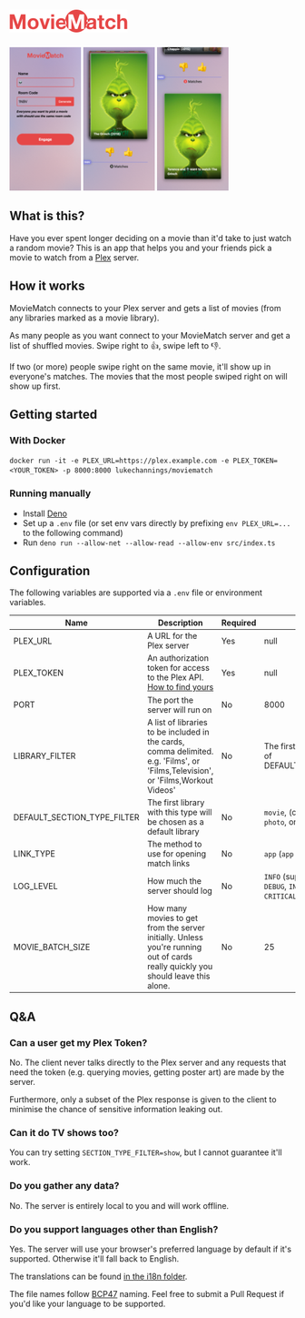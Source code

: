 # <img src="public/logo.svg" height="40px" alt="MovieMatch" />

<div>
  <a href="screenshots/join.png"><img src="screenshots/join.png" alt="Join a room" width="25%" /></a>
  <a href="screenshots/rate.png"><img src="screenshots/rate.png" alt="Swipe on the movie" width="25%" /></a>
  <a href="screenshots/match.png"><img src="screenshots/match.png" alt="Look at what you agree on" width="25%" /></a>
</div>

## What is this?

Have you ever spent longer deciding on a movie than it'd take to just watch a random movie? This is an app that helps you and your friends pick a movie to watch from a [Plex](https://www.plex.tv) server.

## How it works

MovieMatch connects to your Plex server and gets a list of movies (from any libraries marked as a movie library).

As many people as you want connect to your MovieMatch server and get a list of shuffled movies. Swipe right to 👍, swipe left to 👎.

If two (or more) people swipe right on the same movie, it'll show up in everyone's matches. The movies that the most people swiped right on will show up first.

## Getting started

### With Docker

`docker run -it -e PLEX_URL=https://plex.example.com -e PLEX_TOKEN=<YOUR_TOKEN> -p 8000:8000 lukechannings/moviematch`

### Running manually

- Install [Deno](https://deno.land)
- Set up a `.env` file (or set env vars directly by prefixing `env PLEX_URL=...` to the following command)
- Run `deno run --allow-net --allow-read --allow-env src/index.ts`

## Configuration

The following variables are supported via a `.env` file or environment variables.

| Name                        | Description                                                                                                                                                      | Required | Default                                                                            |
| --------------------------- | ---------------------------------------------------------------------------------------------------------------------------------------------------------------- | -------- | ---------------------------------------------------------------------------------- |
| PLEX_URL                    | A URL for the Plex server                                                                                                                                        | Yes      | null                                                                               |
| PLEX_TOKEN                  | An authorization token for access to the Plex API. [How to find yours](https://support.plex.tv/articles/204059436-finding-an-authentication-token-x-plex-token/) | Yes      | null                                                                               |
| PORT                        | The port the server will run on                                                                                                                                  | No       | 8000                                                                               |
| LIBRARY_FILTER              | A list of libraries to be included in the cards, comma delimited. e.g. 'Films', or 'Films,Television', or 'Films,Workout Videos'                                 | No       | The first library that has the type of DEFAULT_SECTION_TYPE_FILTER                 |
| DEFAULT_SECTION_TYPE_FILTER | The first library with this type will be chosen as a default library                                                                                             | No       | `movie`, (can be `movie`, `artist`, `photo`, or `show`)                            |
| LINK_TYPE                   | The method to use for opening match links                                                                                                                        | No       | `app` (`app` or `http`)                                                            |
| LOG_LEVEL                   | How much the server should log                                                                                                                                   | No       | `INFO` (supported options are `DEBUG`, `INFO`, `WARNING`, `ERROR`, and `CRITICAL`) |
| MOVIE_BATCH_SIZE            | How many movies to get from the server initially. Unless you're running out of cards really quickly you should leave this alone.                                 | No       | 25                                                                                 |

## Q&A

### Can a user get my Plex Token?

No. The client never talks directly to the Plex server and any requests that need the token (e.g. querying movies, getting poster art) are made by the server.

Furthermore, only a subset of the Plex response is given to the client to minimise the chance of sensitive information leaking out.

### Can it do TV shows too?

You can try setting `SECTION_TYPE_FILTER=show`, but I cannot guarantee it'll work.

### Do you gather any data?

No. The server is entirely local to you and will work offline.

### Do you support languages other than English?

Yes. The server will use your browser's preferred language by default if it's supported. Otherwise it'll fall back to English.

The translations can be found [in the i18n folder](./i18n).

The file names follow [BCP47](https://tools.ietf.org/html/bcp47) naming. Feel free to submit a Pull Request if you'd like your language to be supported.
